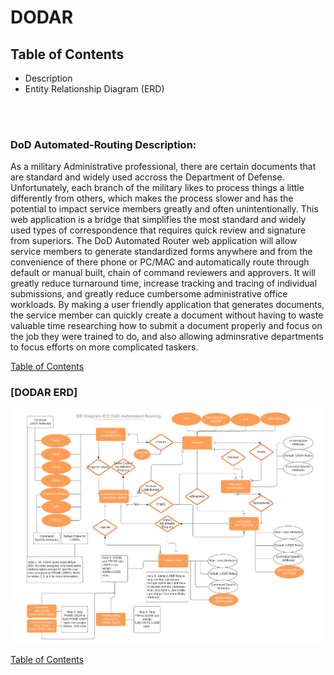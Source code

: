# DODAR

## Table of Contents
- Description
- Entity Relationship Diagram (ERD)

<br><br>

### DoD Automated-Routing Description:

As a military Administrative professional, there are certain documents that are standard and widely used accross the Department of Defense. Unfortunately, each branch of the military likes to process things a little differently from others, which makes the process slower and has the potential to impact service members greatly and often unintentionally. This web application is a bridge that simplifies the most standard and widely used types of correspondence that requires quick review and signature from superiors. The DoD Automated Router web application will allow service members to generate standardized forms anywhere and from the convenience of there phone or PC/MAC and automatically route through default or manual built, chain of command reviewers and approvers. It will greatly reduce turnaround time, increase tracking and tracing of individual submissions, and greatly reduce cumbersome administrative office workloads. By making a user friendly application that generates documents, the service member can quickly create a document without having to waste valuable time researching how to submit a document properly and focus on the job they were trained to do, and also allowing adminsrative departments to focus efforts on more complicated taskers. 

[Table of Contents](https://github.com/johnathancurtis/DoD-AutoRoute/blob/main/README.md#table-of-contents)

### [DODAR ERD]
![Dod Automated Router](DODAR-ERD.jpeg) 

[Table of Contents](https://github.com/johnathancurtis/DoD-AutoRoute/blob/main/README.md#table-of-contents)
